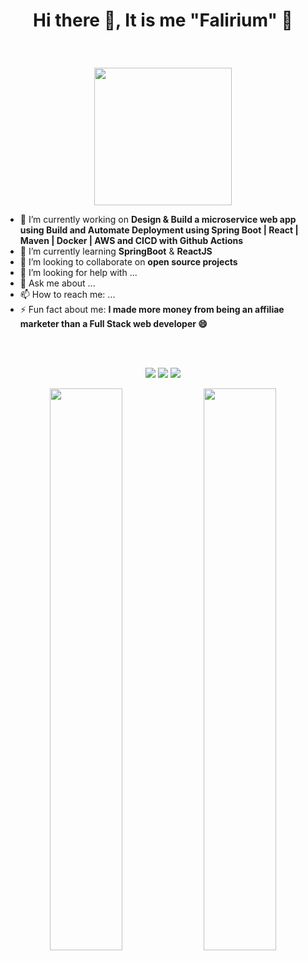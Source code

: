 # <p align="center"> Hi there 👋, It is me "Falirium" 🚀️</p>
<br>
<p align="center" >
    <img width="220" src="https://media1.giphy.com/media/bqm6WOjuLu480/giphy.gif?cid=ecf05e477o9v6xxlu43xmn81049ly7ntjtztrl89rgrmbt8w&rid=giphy.gif&ct=g"/> 
</p>

- 🔭 I’m currently working on **Design & Build a microservice web app using Build and Automate Deployment using Spring Boot | React | Maven | Docker | AWS and CICD with Github Actions**
- 🌱 I’m currently learning **SpringBoot** & **ReactJS**
- 👯 I’m looking to collaborate on **open source projects**
- 🤔 I’m looking for help with ...
- 💬 Ask me about ...
- 📫 How to reach me: ...
- ⚡ Fun fact about me: **I made more money from being an affiliae marketer than a Full Stack web developer 😄**
<br>
<br>
<p align="center">
  <img src="https://img.shields.io/badge/LinkedIn-farfaoua-informational?style=for-the-badge&labelColor=black&logo=linkedin&logoColor=cd5c5c&&color=cd5c5c"/>
  <img src="https://img.shields.io/badge/Twitter-@FarfaouaMed-informational?style=for-the-badge&labelColor=black&logo=twitter&logoColor=5b84c4&color=5b84c4"/>
  <img src="https://img.shields.io/badge/Gmail-farbusiness92@gmail.com-informational?style=for-the-badge&labelColor=black&logo=gmail&logoColor=2c599D&&color=2c599D"/>
</p>


<p align="center">
  <img width="48%" src="https://github-readme-stats.vercel.app/api?username=falirium&show_icons=true&theme=tokyonight" />
  <img width="48%" src="https://github-readme-streak-stats.herokuapp.com/?user=falirium&theme=tokyonight" />
</p>
